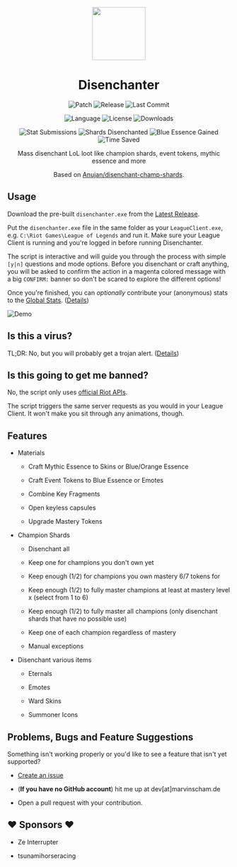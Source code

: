 <p align="center" style="margin-bottom: 0px !important;">
  <img src="https://raw.githubusercontent.com/marvinscham/disenchanter/main/BE_icon.ico" width="120" align="center">
</p>
<h1 align="center">Disenchanter</h1>
<div align="center">

![Patch](https://img.shields.io/badge/league%20patch-12.14-brightgreen)
![Release](https://img.shields.io/github/v/release/marvinscham/disenchanter)
![Last Commit](https://img.shields.io/github/last-commit/marvinscham/disenchanter)

![Language](https://img.shields.io/badge/language-Ruby-%23701516)
![License](https://img.shields.io/github/license/marvinscham/disenchanter)
![Downloads](https://img.shields.io/github/downloads/marvinscham/disenchanter/total)

![Stat Submissions](https://img.shields.io/badge/dynamic/json?color=blue&label=stat%20submissions&query=%24%5B%3A1%5D.submissions&url=https%3A%2F%2Fchecksch.de%2Fhook%2Fdisenchanter.php)
![Shards Disenchanted](https://img.shields.io/badge/dynamic/json?color=blue&label=shards%20disenchanted&query=%24%5B%3A1%5D.disenchanted_thousands&url=https%3A%2F%2Fchecksch.de%2Fhook%2Fdisenchanter.php&suffix=K)
![Blue Essence Gained](https://img.shields.io/badge/dynamic/json?color=blue&label=blue%20essence%20gained&query=%24%5B%3A1%5D.blue_essence_millions&url=https%3A%2F%2Fchecksch.de%2Fhook%2Fdisenchanter.php&suffix=M)
![Time Saved](https://img.shields.io/badge/dynamic/json?color=blue&label=time%20saved&query=%24%5B%3A1%5D.hours_saved&url=https%3A%2F%2Fchecksch.de%2Fhook%2Fdisenchanter.php&suffix=%20hours)

Mass disenchant LoL loot like champion shards, event tokens, mythic essence and more

Based on [Anujan/disenchant-champ-shards](https://github.com/Anujan/disenchant-champ-shards).

</div>

## Usage

Download the pre-built `disenchanter.exe` from the [Latest Release](https://github.com/marvinscham/disenchanter/releases).

Put the `disenchanter.exe` file in the same folder as your `LeagueClient.exe`, e.g. `C:\Riot Games\League of Legends` and run it. Make sure your League Client is running and you're logged in before running Disenchanter.

The script is interactive and will guide you through the process with simple `[y|n]` questions and mode options. Before you disenchant or craft anything, you will be asked to confirm the action in a magenta colored message with a big `CONFIRM:` banner so don't be scared to explore the different options!

Once you're finished, you can _optionally_ contribute your (anonymous) stats to the [Global Stats](https://github.com/marvinscham/disenchanter/wiki/Stats). ([Details](https://github.com/marvinscham/disenchanter/wiki/Stat-Collection))

![Demo](https://raw.githubusercontent.com/marvinscham/disenchanter/main/disenchanter.png)

## Is this a virus?

TL;DR: No, but you will probably get a trojan alert. ([Details](https://github.com/marvinscham/disenchanter/wiki/Is-this-a-virus%3F))

## Is this going to get me banned?

No, the script only uses [official Riot APIs](https://developer.riotgames.com/docs/lol#league-client).

The script triggers the same server requests as you would in your League Client. It won't make you sit through any animations, though.

## Features

- Materials

  - Craft Mythic Essence to Skins or Blue/Orange Essence

  - Craft Event Tokens to Blue Essence or Emotes

  - Combine Key Fragments

  - Open keyless capsules

  - Upgrade Mastery Tokens

- Champion Shards

  - Disenchant all

  - Keep one for champions you don't own yet

  - Keep enough (1/2) for champions you own mastery 6/7 tokens for

  - Keep enough (1/2) to fully master champions at least at mastery level x (select from 1 to 6)

  - Keep enough (1/2) to fully master all champions (only disenchant shards that have no possible use)

  - Keep one of each champion regardless of mastery

  - Manual exceptions

- Disenchant various items

  - Eternals

  - Emotes

  - Ward Skins

  - Summoner Icons

## Problems, Bugs and Feature Suggestions

Something isn't working properly or you'd like to see a feature that isn't yet supported?

- [Create an issue](https://github.com/marvinscham/disenchanter/issues/new/choose)
- (**If you have no GitHub account**) hit me up at dev[at]marvinscham.de

- Open a pull request with your contribution.

## ❤ Sponsors ❤

- Ze Interrupter

- tsunamihorseracing
